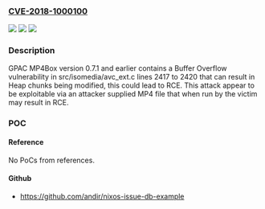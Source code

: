 ### [CVE-2018-1000100](https://cve.mitre.org/cgi-bin/cvename.cgi?name=CVE-2018-1000100)
![](https://img.shields.io/static/v1?label=Product&message=n%2Fa&color=blue)
![](https://img.shields.io/static/v1?label=Version&message=n%2Fa&color=blue)
![](https://img.shields.io/static/v1?label=Vulnerability&message=n%2Fa&color=brighgreen)

### Description

GPAC MP4Box version 0.7.1 and earlier contains a Buffer Overflow vulnerability in src/isomedia/avc_ext.c lines 2417 to 2420 that can result in Heap chunks being modified, this could lead to RCE. This attack appear to be exploitable via an attacker supplied MP4 file that when run by the victim may result in RCE.

### POC

#### Reference
No PoCs from references.

#### Github
- https://github.com/andir/nixos-issue-db-example

